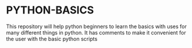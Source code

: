 # PYTHON-BASICS
This repository will help python beginners to learn the basics with uses for many different things in python. It has comments to make it convenient for the user with the basic python scripts
